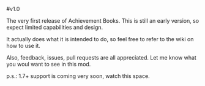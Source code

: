 #v1.0

The very first release of Achievement Books.
This is still an early version, so expect limited capabilities and design.

It actually does what it is intended to do, so feel free to refer to the wiki on how to use it.

Also, feedback, issues, pull requests are all appreciated. Let me know what you woul want to see in this mod.


p.s.: 1.7+ support is coming very soon, watch this space.
